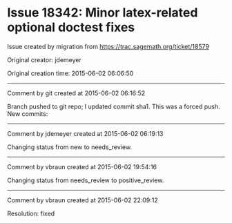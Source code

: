 # Issue 18342: Minor latex-related optional doctest fixes

Issue created by migration from https://trac.sagemath.org/ticket/18579

Original creator: jdemeyer

Original creation time: 2015-06-02 06:06:50




---

Comment by git created at 2015-06-02 06:16:52

Branch pushed to git repo; I updated commit sha1. This was a forced push. New commits:


---

Comment by jdemeyer created at 2015-06-02 06:19:13

Changing status from new to needs_review.


---

Comment by vbraun created at 2015-06-02 19:54:16

Changing status from needs_review to positive_review.


---

Comment by vbraun created at 2015-06-02 22:09:12

Resolution: fixed
